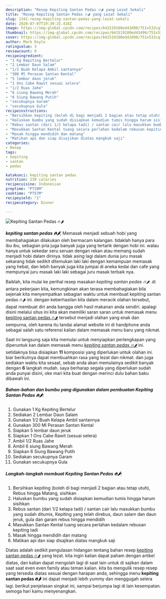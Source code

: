 ```yaml
---
description: "Resep Kepiting Santan Pedas 🔥🌶 yang Lezat Sekali"
title: "Resep Kepiting Santan Pedas 🔥🌶 yang Lezat Sekali"
slug: 1341-resep-kepiting-santan-pedas-yang-lezat-sekali
date: 2020-07-07T19:39:25.416Z
image: https://img-global.cpcdn.com/recipes/641519180ed43d90/751x532cq70/kepiting-santan-pedas-🔥🌶-foto-resep-utama.jpg
thumbnail: https://img-global.cpcdn.com/recipes/641519180ed43d90/751x532cq70/kepiting-santan-pedas-🔥🌶-foto-resep-utama.jpg
cover: https://img-global.cpcdn.com/recipes/641519180ed43d90/751x532cq70/kepiting-santan-pedas-🔥🌶-foto-resep-utama.jpg
author: Mark Doyle
ratingvalue: 3
reviewcount: 9
recipeingredient:
- "1 Kg Kepiting Bertelur"
- "2 Lembar Daun Salam"
- "1/2 Buah Kelapa Ambil santannya"
- "300 Ml Perasan Santan Kental"
- "5 lembar daun jeruk"
- "1 Ons Cabe Rawit sesuai selera"
- "1/2 Ruas Jahe"
- "6 siung Bawang Merah"
- "6 Siung Bawang Putih"
- "secukupnya Garam"
- "secukupnya Gula"
recipeinstructions:
- "Bersihkan kepiting (boleh di bagi menjadi 2 bagian atau tetap utuh), Rebus hingga Matang, sisihkan"
- "Haluskan bumbu yang sudah disiapkan kemudian tumis hingga harum sisihkan"
- "Rebus santan (dari 1/2 kelapa tadi) / santan cair lalu masukkan bumbu yang sudah ditumis, Kepiting yang telah direbus, daun salam dan daun jeruk, gula dan garam rebus hingga mendidih"
- "Masukkan Santan Kental tuang secara perlahan kedalam rebusan kepiting tadi"
- "Masak hingga mendidih dan matang"
- "Matikan api dan siap disajikan diatas mangkuk saji"
categories:
- Resep
tags:
- kepiting
- santan
- pedas

katakunci: kepiting santan pedas 
nutrition: 239 calories
recipecuisine: Indonesian
preptime: "PT20M"
cooktime: "PT57M"
recipeyield: "1"
recipecategory: Dinner

---
```



![Kepiting Santan Pedas 🔥🌶](https://img-global.cpcdn.com/recipes/641519180ed43d90/751x532cq70/kepiting-santan-pedas-🔥🌶-foto-resep-utama.jpg)

<b><i>kepiting santan pedas 🔥🌶</i></b>, Memasak menjadi sebuah hobi yang membahagiakan dilakukan oleh bermacam kalangan. tidaklah hanya para ibu ibu, sebagian pria juga banyak juga yang tertarik dengan hobi ini. walau hanya untuk sekedar seru seruan dengan rekan atau memang sudah menjadi hobi dalam dirinya. tidak asing lagi dalam dunia juru masak sekarang tidak sedikit ditemukan laki laki dengan kemampuan memasak yang hebat, dan lebih banyak juga kita jumpai di aneka kedai dan cafe yang mempunyai juru masak laki laki sebagai juru masak terbaik nya.



Baiklah, kita mulai ke perihal resep masakan <i>kepiting santan pedas 🔥🌶</i>. di antara pekerjaan kita, kemungkinan akan terasa membahagiakan bila sejenak kita menyempatkan sebagian waktu untuk membuat kepiting santan pedas 🔥🌶 ini. dengan keberhasilan kita dalam meracik olahan tersebut, dapat membuat diri anda bangga oleh hasil makanan anda sendiri. apalagi disini melalui situs ini kita akan memiliki saran saran untuk memasak menu <u>kepiting santan pedas 🔥🌶</u> tersebut menjadi olahan yang enak dan sempurna, oleh karena itu tandai alamat website ini di handphone anda sebagai salah satu referensi kalian dalam memasak menu baru yang nikmat.


Saat ini langsung saja kita memulai untuk menyiapkan perlengkapan yang diperuntuk kan dalam memasak menu <u><i>kepiting santan pedas 🔥🌶</i></u> ini. setidaknya bisa disiapkan <b>11</b> komposisi yang diperlukan untuk olahan ini. biar berikutnya dapat membuahkan rasa yang lezat dan nikmat. dan juga sediakan waktu kita sesaat, sebab anda akan memulainya sedikit banyak dengan <b>6</b> langkah mudah. saya berharap segala yang diperlukan sudah anda punyai disini, oke mari kita buat dengan merinci dulu bahan baku dibawah ini.

<!--inarticleads1-->

##### Bahan-bahan dan bumbu yang digunakan dalam pembuatan Kepiting Santan Pedas 🔥🌶:

1. Gunakan 1 Kg Kepiting Bertelur
1. Sediakan 2 Lembar Daun Salam
1. Gunakan 1/2 Buah Kelapa Ambil santannya
1. Gunakan 300 Ml Perasan Santan Kental
1. Siapkan 5 lembar daun jeruk
1. Siapkan 1 Ons Cabe Rawit (sesuai selera)
1. Ambil 1/2 Ruas Jahe
1. Ambil 6 siung Bawang Merah
1. Siapkan 6 Siung Bawang Putih
1. Sediakan secukupnya Garam
1. Gunakan secukupnya Gula




<!--inarticleads2-->

##### Langkah-langkah membuat Kepiting Santan Pedas 🔥🌶:

1. Bersihkan kepiting (boleh di bagi menjadi 2 bagian atau tetap utuh), Rebus hingga Matang, sisihkan
1. Haluskan bumbu yang sudah disiapkan kemudian tumis hingga harum sisihkan
1. Rebus santan (dari 1/2 kelapa tadi) / santan cair lalu masukkan bumbu yang sudah ditumis, Kepiting yang telah direbus, daun salam dan daun jeruk, gula dan garam rebus hingga mendidih
1. Masukkan Santan Kental tuang secara perlahan kedalam rebusan kepiting tadi
1. Masak hingga mendidih dan matang
1. Matikan api dan siap disajikan diatas mangkuk saji




Diatas adalah sedikit pengulasan hidangan tentang bahan resep <u>kepiting santan pedas 🔥🌶</u> yang lezat. kita ingin kalian dapat paham dengan artikel diatas, dan kalian dapat mengolah lagi di saat lain untuk di sajikan dalam saat saat even even family atau teman kalian. kita bs mengulik resep resep yang tersedia diatas sesuai dengan harapan anda, sehingga menu <b>kepiting santan pedas 🔥🌶</b> ini dapat menjadi lebih yummy dan menggugah selera lagi. berikut penjelasan singkat ini, sampai berjumpa lagi di lain kesempatan. semoga hari kamu menyenangkan.
